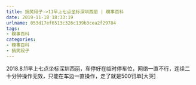 ```yaml
---
title: 搞笑段子->11早上七点坐标深圳西丽 | 糗事百科
date: 2019-11-18 18:33:19
urlname: 053d17ef6513c326c139b3cea2f29784
tags: 
- 糗事百科
categories:
- 糗事百科
- 搞笑段子
---
```

2018.8.11早上七点坐标深圳西丽，车停好在临时停车位，网络一直不行，连续二十分钟操作无效，只能在车边一直操作，走了就是500罚单[大哭]



